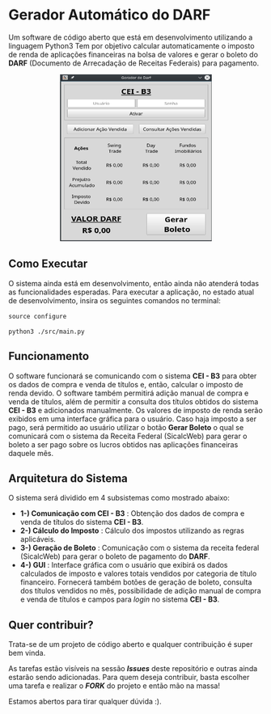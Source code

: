 # Gerador Automático do DARF

Um software de código aberto que está em desenvolvimento utilizando a linguagem Python3 Tem por objetivo calcular automaticamente o imposto de renda de aplicações financeiras na bolsa de valores e gerar o boleto do **DARF** (Documento de Arrecadação de Receitas Federais) para pagamento.

<p align="center">
  <img width="300" height="330" src="images/gui.png">
</p>

## Como Executar

O sistema ainda está em desenvolvimento, então ainda não atenderá todas as funcionalidades esperadas.
Para executar a aplicação, no estado atual de desenvolvimento, insira os seguintes comandos no terminal:

```shell
source configure
```
```shell
python3 ./src/main.py
```

## Funcionamento

O software funcionará se comunicando com o sistema **CEI - B3** para obter os dados de compra e venda de títulos e, então, calcular o imposto de renda devido. O software também permitirá adição manual de compra e venda de títulos, além de permitir a consulta dos títulos obtidos do sistema **CEI - B3** e adicionados manualmente. Os valores de imposto de renda serão exibidos em uma interface gráfica para o usuário. Caso haja imposto a ser pago, será permitido ao usuário utilizar o botão **Gerar Boleto** o qual se comunicará com o sistema da Receita Federal (SicalcWeb) para gerar o boleto a ser pago sobre os lucros obtidos nas aplicações financeiras daquele mês.

## Arquitetura do Sistema

O sistema será dividido em 4 subsistemas como mostrado abaixo:

- **1-) Comunicação com CEI - B3** : Obtenção dos dados de compra e venda de títulos do sistema **CEI - B3**.
- **2-) Cálculo do Imposto**       : Cálculo dos impostos utilizando as regras aplicáveis.
- **3-) Geração de Boleto**        : Comunicação com o sistema da receita federal (SicalcWeb) para gerar o
                                     boleto de pagamento do **DARF**.
- **4-) GUI**                      : Interface gráfica com o usuário que exibirá os dados calculados de imposto e valores totais
                                     vendidos por categoria de título financeiro. Fornecerá também botões de geração de boleto,
                                     consulta dos títulos vendidos no mês, possibilidade de adição manual de compra e venda de
                                     títulos e campos para _login_ no sistema **CEI - B3**.

## Quer contribuir?

Trata-se de um projeto de código aberto e qualquer contribuição é super bem vinda.

As tarefas estão visíveis na sessão **_Issues_** deste repositório e outras ainda estarão sendo adicionadas. Para quem deseja contribuir, basta escolher uma tarefa e realizar o **_FORK_** do projeto e então mão na massa!

Estamos abertos para tirar qualquer dúvida :).
